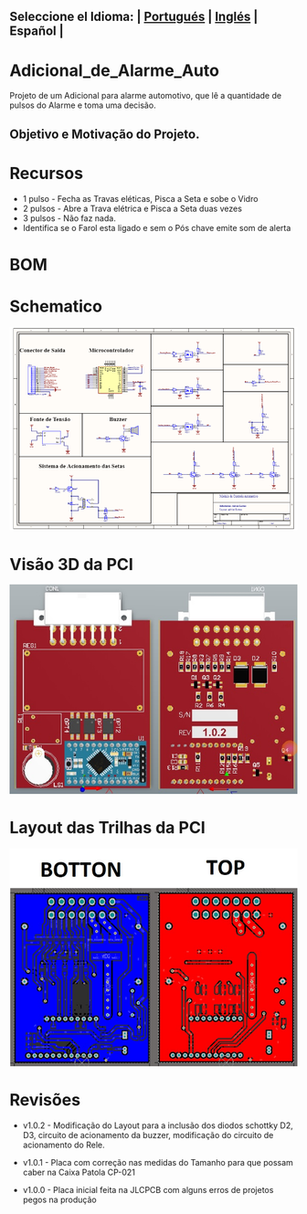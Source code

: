 ## Seleccione el Idioma: | [Portugués](README.md) | [Inglés](README_en.md)  | Español |

# Adicional_de_Alarme_Auto

Projeto de um Adicional para alarme automotivo, que lê a quantidade de pulsos do Alarme e toma uma decisão.

## Objetivo e Motivação do Projeto.


# Recursos

- 1 pulso  - Fecha as Travas eléticas, Pisca a Seta e sobe o Vidro
- 2 pulsos - Abre a Trava elétrica e Pisca a Seta duas vezes
- 3 pulsos - Não faz nada.
- Identifica se o Farol esta ligado e sem o Pós chave emite som de alerta

# BOM


# Schematico

![plot](./images/schematico1.jpg)


# Visão 3D da PCI

![plot](./images/TopBotton3dLayer.jpg)


# Layout das Trilhas da PCI

![plot](./images/topbot-layout.jpg)


# Revisões

* v1.0.2 - 
Modificação do Layout para a inclusão dos diodos schottky D2, D3, circuito de acionamento da buzzer, modificação do circuito de acionamento do Rele. 


* v1.0.1 - 
Placa com correção nas medidas do Tamanho para que possam caber na Caixa Patola CP-021


* v1.0.0 - 
Placa inicial feita na JLCPCB com alguns erros de projetos pegos na produção
